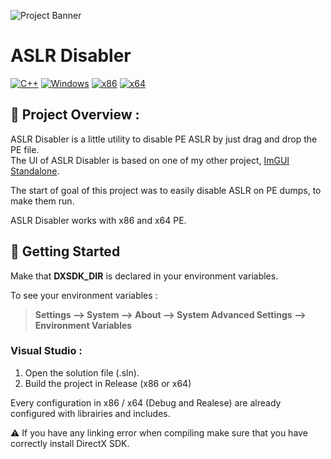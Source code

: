 ![Project Banner](https://user-images.githubusercontent.com/48086737/184554623-7075f004-1dc8-4661-afa9-387c327973f5.jpg)
# ASLR Disabler
[![C++](https://img.shields.io/badge/language-C%2B%2B-%23f34b7d.svg?style=for-the-badge&logo=appveyor)](https://en.wikipedia.org/wiki/C%2B%2B) [![Windows](https://img.shields.io/badge/platform-Windows-0078d7.svg?style=for-the-badge&logo=appveyor)](https://en.wikipedia.org/wiki/Microsoft_Windows) [![x86](https://img.shields.io/badge/arch-x86-red.svg?style=for-the-badge&logo=appveyor)](https://en.wikipedia.org/wiki/X86) [![x64](https://img.shields.io/badge/arch-x64-green.svg?style=for-the-badge&logo=appveyor)](https://en.wikipedia.org/wiki/X64)
## :open_book: Project Overview :
ASLR Disabler is a little utility to disable PE ASLR by just drag and drop the PE file.  
The UI of ASLR Disabler is based on one of my other project, [ImGUI Standalone](https://github.com/adamhlt/ImGui-Standalone).

The start of goal of this project was to easily disable ASLR on PE dumps, to make them run.

ASLR Disabler works with x86 and x64 PE.

## :rocket: Getting Started

Make that **DXSDK_DIR** is declared in your environment variables.

To see your environment variables :

> **Settings --> System --> About --> System Advanced Settings --> Environment Variables**

### Visual Studio :

1. Open the solution file (.sln).
2. Build the project in Release (x86 or x64)

Every configuration in x86 / x64 (Debug and Realese) are already configured with librairies and includes.

⚠️ If you have any linking error when compiling make sure that you have correctly install DirectX SDK.
